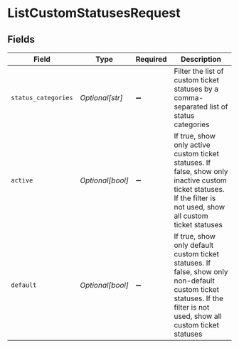 # ListCustomStatusesRequest


## Fields

| Field                                                                                                                                                                 | Type                                                                                                                                                                  | Required                                                                                                                                                              | Description                                                                                                                                                           |
| --------------------------------------------------------------------------------------------------------------------------------------------------------------------- | --------------------------------------------------------------------------------------------------------------------------------------------------------------------- | --------------------------------------------------------------------------------------------------------------------------------------------------------------------- | --------------------------------------------------------------------------------------------------------------------------------------------------------------------- |
| `status_categories`                                                                                                                                                   | *Optional[str]*                                                                                                                                                       | :heavy_minus_sign:                                                                                                                                                    | Filter the list of custom ticket statuses by a comma-separated list of status categories                                                                              |
| `active`                                                                                                                                                              | *Optional[bool]*                                                                                                                                                      | :heavy_minus_sign:                                                                                                                                                    | If true, show only active custom ticket statuses. If false, show only inactive custom ticket statuses. If the filter is not used, show all custom ticket statuses     |
| `default`                                                                                                                                                             | *Optional[bool]*                                                                                                                                                      | :heavy_minus_sign:                                                                                                                                                    | If true, show only default custom ticket statuses. If false, show only non-default custom ticket statuses. If the filter is not used, show all custom ticket statuses |
